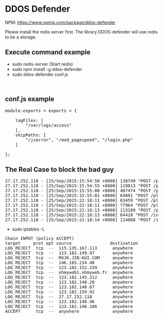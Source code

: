 DDOS Defender
=============

NPM: https://www.npmjs.com/package/ddos-defender

Please install the redis server first. The library DDOS-defender will use redis to be a storage.


Execute command example
-----------------------

* sudo redis-server  (Start redis)
* sudo npm install -g ddos-defender
* sudo ddos-defender conf.js

<br />

conf.js example
-----------------

<pre>
module.exports = exports = {

    logFiles: [
        "/var/logs/access"
    ],
    skipPaths: [
        "/jserror", "/mod_pagespeed", "/login.php"
    ]
    
};
</pre>

The Real Case to block the bad guy
-------------------------------
<pre>
27.17.252.118 - [25/Sep/2015:15:54:50 +0800] 138749 "POST /plus/mytag_js.php?aid=511348 HTTP/1.1" 200 > 54424 "-" "-"
27.17.252.118 - [25/Sep/2015:15:54:55 +0800] 119813 "POST /plus/mytag_js.php?aid=9527 HTTP/1.1" 200 > 54424 "-" "-"
27.17.252.118 - [25/Sep/2015:15:55:00 +0800] 467474 "POST /plus/mytag_js.php?aid=8080 HTTP/1.1" 200 > 54424 "-" "-"
27.17.252.118 - [25/Sep/2015:15:55:01 +0800] 64891 "POST /plus/mytag_js.php?aid=9191 HTTP/1.1" 200 > 54424 "-" "-"
27.17.252.118 - [25/Sep/2015:22:18:11 +0800] 63459 "POST /plus/mytag_js.php?aid=9527 HTTP/1.1" 200 > 54424 "-" "-"
27.17.252.118 - [25/Sep/2015:22:18:11 +0800] 77964 "POST /plus/mytag_j.php?aid=6022 HTTP/1.1" 200 > 54424 "-" "-"
27.17.252.118 - [25/Sep/2015:22:18:13 +0800] 113189 "POST /plus/mytag_js.php?aid=9191 HTTP/1.1" 200 > 54424 "-" "-"
27.17.252.118 - [25/Sep/2015:22:18:13 +0800] 64418 "POST /include/code/mp.php HTTP/1.1" 200 > 54424 "-" "-"
27.17.252.118 - [25/Sep/2015:22:18:14 +0800] 114088 "POST /include/helpers/cookie.helpea.php HTTP/1.1" 200 > 54424 "-" "-"
</pre>

* sudo iptables -L
<pre>
Chain INPUT (policy ACCEPT)
target     prot opt source               destination
LOG_REJECT  tcp  --  115.135.167.113      anywhere             tcp dpt:http
LOG_REJECT  tcp  --  123.182.149.97       anywhere             tcp dpt:http
LOG_REJECT  tcp  --  MXJK.JIN-KUI.COM     anywhere             tcp dpt:http
LOG_REJECT  tcp  --  146.185.234.48       anywhere             tcp dpt:http
LOG_REJECT  tcp  --  123.182.152.239      anywhere             tcp dpt:http
LOG_REJECT  tcp  --  ohmyweb1.ohmyweb.fr  anywhere             tcp dpt:http
LOG_REJECT  tcp  --  123.182.145.212      anywhere             tcp dpt:http
LOG_REJECT  tcp  --  123.182.148.20       anywhere             tcp dpt:http
LOG_REJECT  tcp  --  123.182.148.67       anywhere             tcp dpt:http
LOG_REJECT  tcp  --  123.182.159.92       anywhere             tcp dpt:http
LOG_REJECT  tcp  --  27.17.252.118        anywhere             tcp dpt:http
LOG_REJECT  tcp  --  123.182.148.96       anywhere             tcp dpt:http
LOG_REJECT  tcp  --  123.182.146.166      anywhere             tcp dpt:http
ACCEPT      tcp  --  anywhere             anywhere             tcp dpt:http
</pre>
